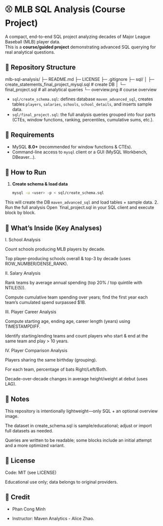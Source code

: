 # ⚾ MLB SQL Analysis (Course Project)

A compact, end-to-end SQL project analyzing decades of Major League Baseball (MLB) player data.  
This is a **course/guided project** demonstrating advanced SQL querying for real analytical questions.

## 📂 Repository Structure
mlb-sql-analysis/
├─ README.md
├─ LICENSE
├─ .gitignore
├─ sql/
│ ├─ create_statements_final_project_mysql.sql # create DB 
│ └─ final_project.sql # all analytical queries
└─ overview.png # course overview 

- `sql/create_schema.sql`: defines database `maven_advanced_sql`, creates tables `players`, `salaries`, `schools`, `school_details`, and inserts sample data.  
- `sql/final_project.sql`: the full analysis queries grouped into four parts (CTEs, window functions, ranking, percentiles, cumulative sums, etc.).

## 🧰 Requirements
- MySQL **8.0+** (recommended for window functions & CTEs).
- Command-line access to `mysql` client or a GUI (MySQL Workbench, DBeaver…).

## 🚀 How to Run
1. **Create schema & load data**
   ```bash
   mysql -u <user> -p < sql/create_schema.sql
   ```
  This will create the DB `maven_advanced_sql` and load tables + sample data.
2. Run the full analysis
  Open `final_project.sql in your SQL client and execute block by block.
  
## 🧠 What’s Inside (Key Analyses)

I. School Analysis

Count schools producing MLB players by decade.

Top player-producing schools overall & top-3 by decade (uses ROW_NUMBER/DENSE_RANK).

II. Salary Analysis

Rank teams by average annual spending (top 20% / top quintile with NTILE(5)).

Compute cumulative team spending over years; find the first year each team’s cumulated spend surpassed $1B.

III. Player Career Analysis

Compute starting age, ending age, career length (years) using TIMESTAMPDIFF.

Identify starting/ending teams and count players who start & end at the same team and play > 10 years.

IV. Player Comparison Analysis

Players sharing the same birthday (grouping).

For each team, percentage of bats Right/Left/Both.

Decade-over-decade changes in average height/weight at debut (uses LAG).

## 📌 Notes

This repository is intentionally lightweight—only SQL + an optional overview image.

The dataset in create_schema.sql is sample/educational; adjust or import full datasets as needed.

Queries are written to be readable; some blocks include an initial attempt and a more optimized variant.

## 📄 License

Code: MIT (see LICENSE)

Educational use only; data belongs to original providers.

## 🙌 Credit

- Phan Cong Minh
  
- Instructor: Maven Analytics - Alice Zhao.

